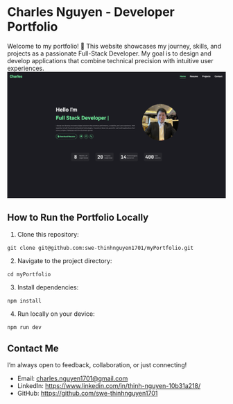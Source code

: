 # Charles Nguyen - Developer Portfolio
Welcome to my portfolio! 🚀 This website showcases my journey, skills, and projects as a passionate Full-Stack Developer. My goal is to design and develop applications that combine technical precision with intuitive user experiences.
![Home Page](./public/image.png)

## How to Run the Portfolio Locally
1. Clone this repository:
```
git clone git@github.com:swe-thinhnguyen1701/myPortfolio.git
```
2. Navigate to the project directory:
```
cd myPortfolio
```
3. Install dependencies:
```
npm install
```
4. Run locally on your device:
```
npm run dev
```

## Contact Me
I’m always open to feedback, collaboration, or just connecting!
* Email: charles.nguyen1701@gmail.com
* LinkedIn: https://www.linkedin.com/in/thinh-nguyen-10b31a218/
* GitHub: https://github.com/swe-thinhnguyen1701